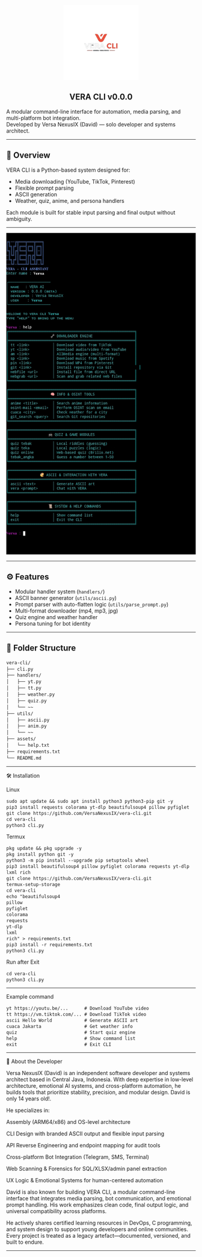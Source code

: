 <!-- Logo -->
<p align="center">
  <img src="Img/vera_versa.png" alt="vera-cli logo" width="200"/>
</p>

<h2 align="center">VERA CLI v0.0.0</h2>

A modular command-line interface for automation, media parsing, and multi-platform bot integration.  
Developed by Versa NexusIX (David) — solo developer and systems architect.

---

## 📌 Overview

VERA CLI is a Python-based system designed for:

- Media downloading (YouTube, TikTok, Pinterest)
- Flexible prompt parsing
- ASCII generation
- Weather, quiz, anime, and persona handlers

Each module is built for stable input parsing and final output without ambiguity.


---


<p align="center">
  <img src="Img/Screenshot_20250824-054902.jpg" alt="Img/Screenshot_20250824-054902.jpg" width="600"/>
</p>


---


## ⚙️ Features

- Modular handler system (`handlers/`)
- ASCII banner generator (`utils/ascii.py`)
- Prompt parser with auto-flatten logic (`utils/parse_prompt.py`)
- Multi-format downloader (mp4, mp3, jpg)
- Quiz engine and weather handler
- Persona tuning for bot identity

---

## 📁 Folder Structure

```bash
vera-cli/
├── cli.py
├── handlers/
│   ├── yt.py
│   ├── tt.py
│   ├── weather.py
│   ├── quiz.py
│   └── ~~
├── utils/
│   ├── ascii.py
│   ├── anim.py
│   └── ~~
├── assets/
│   └── help.txt
├── requirements.txt
└── README.md
```

---


🛠️ Installation

Linux

```
sudo apt update && sudo apt install python3 python3-pip git -y
pip3 install requests colorama yt-dlp beautifulsoup4 pillow pyfiglet
git clone https://github.com/VersaNexusIX/vera-cli.git
cd vera-cli
python3 cli.py
```

Termux

```
pkg update && pkg upgrade -y
pkg install python git -y
python3 -m pip install --upgrade pip setuptools wheel
pip3 install beautifulsoup4 pillow pyfiglet colorama requests yt-dlp lxml rich
git clone https://github.com/VersaNexusIX/vera-cli.git
termux-setup-storage
cd vera-cli
echo "beautifulsoup4
pillow
pyfiglet
colorama
requests
yt-dlp
lxml
rich" > requirements.txt
pip3 install -r requirements.txt
python3 cli.py
```

Run after Exit

```
cd vera-cli
python3 cli.py
```

---


Example command

```
yt https://youtu.be/...      # Download YouTube video
tt https://vm.tiktok.com/... # Download TikTok video
ascii Hello World            # Generate ASCII art
cuaca Jakarta                # Get weather info
quiz                         # Start quiz engine
help                         # Show command list
exit                         # Exit CLI
```

---


👤 About the Developer

Versa NexusIX (David) is an independent software developer and systems architect based in Central Java, Indonesia. With deep expertise in low-level architecture, emotional AI systems, and cross-platform automation, he builds tools that prioritize stability, precision, and modular design.
David is only 14 years old!.

He specializes in:

Assembly (ARM64/x86) and OS-level architecture

CLI Design with branded ASCII output and flexible input parsing

API Reverse Engineering and endpoint mapping for audit tools

Cross-platform Bot Integration (Telegram, SMS, Terminal)

Web Scanning & Forensics for SQL/XLSX/admin panel extraction

UX Logic & Emotional Systems for human-centered automation


David is also known for building VERA CLI, a modular command-line interface that integrates media parsing, bot communication, and emotional prompt handling. His work emphasizes clean code, final output logic, and universal compatibility across platforms.

He actively shares certified learning resources in DevOps, C programming, and system design to support young developers and online communities. Every project is treated as a legacy artefact—documented, versioned, and built to endure.


---